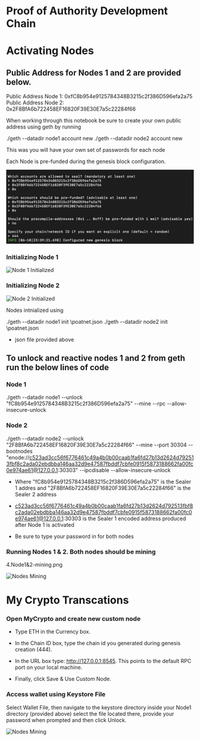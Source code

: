 # Proof of Authority Development Chain


# Activating Nodes

## Public Address for Nodes 1 and 2 are provided below.

Public Address Node 1: 0xfC8b954e9125784348B3215c2f386D596efa2a75
Public Address Node 2: 0x2F8BfA6b722458EF16820F39E30E7a5c22284f66

When working through this notebook be sure to create your own public address using geth by running 

./geth --datadir node1 account new
./geth --datadir node2 account new

This was you will have your own set of passwords for each node

Each Node is pre-funded during the genesis block configuration. 

![Config Genesis Block](Screenshots/1.Config-Genesis-Block.png)


### Initializing Node 1

![Node 1 Initialized](2.Node-1-initialized.png)


### Initializing Node 2

![Node 2 Initialized](2.Node-2-initialized.png)

Nodes intnialized using 

./geth --datadir node1 init \poatnet.json
./geth --datadir node2 init \poatnet.json

* json file provided above

## To unlock and reactive  nodes 1 and 2 from geth run the below lines of code

### Node 1

./geth --datadir node1 --unlock "fC8b954e9125784348B3215c2f386D596efa2a75" --mine --rpc --allow-insecure-unlock

### Node 2
./geth --datadir node2 --unlock "2F8BfA6b722458EF16820F39E30E7a5c22284f66" --mine --port 30304 --bootnodes "enode://c523ad3cc56f6776461c49a4b0b00caab1fa6fd27b13d2624d792513fbf8c2ada02ebdbba146aa32d9e47587fbddf7cbfe0915f5873188662fa00fc0e974ae61@127.0.0.1:30303" --ipcdisable --allow-insecure-unlock

* Where  "fC8b954e9125784348B3215c2f386D596efa2a75" is the Sealer 1 addres and "2F8BfA6b722458EF16820F39E30E7a5c22284f66" is the Sealer 2 address 
* c523ad3cc56f6776461c49a4b0b00caab1fa6fd27b13d2624d792513fbf8c2ada02ebdbba146aa32d9e47587fbddf7cbfe0915f5873188662fa00fc0e974ae61@127.0.0.1:30303 is the Sealer 1 encoded address produced after Node 1 is activated 

* Be sure to type your password in for both nodes 

### Running Nodes 1 & 2. Both nodes should be mining 

4.Node1&2-mining.png

![Nodes Mining ](4.Node1&2-mining.png)

# My Crypto Transcations 

### Open MyCrypto and create new custom node


* Type ETH in the Currency box.

* In the Chain ID box, type the chain id you generated during genesis creation (444). 

* In the URL box type: http://127.0.0.1:8545.  This points to the default RPC port on your local machine.

* Finally, click Save & Use Custom Node.

### Access wallet using Keystore File 

 Select Wallet File, then navigate to the keystore directory inside your Node1 directory (provided above) select the file located there, provide your password when prompted and then click Unlock.
 
 ![Nodes Mining ](4.Node1&2-mining.png)
